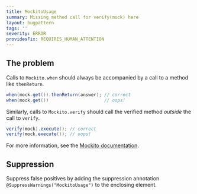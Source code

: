 ```yaml
---
title: MockitoUsage
summary: Missing method call for verify(mock) here
layout: bugpattern
tags: ''
severity: ERROR
providesFix: REQUIRES_HUMAN_ATTENTION
---
```


<!--
*** AUTO-GENERATED, DO NOT MODIFY ***
To make changes, edit the @BugPattern annotation or the explanation in docs/bugpattern.
-->

## The problem
Calls to `Mockito.when` should always be accompanied by a call to a method like
`thenReturn`.

```java
when(mock.get()).thenReturn(answer); // correct
when(mock.get())                     // oops!
```

Similarly, calls to `Mockito.verify` should call the verified method *outside*
the call to `verify`.

```java
verify(mock).execute(); // correct
verify(mock.execute()); // oops!
```

For more information, see the [Mockito documentation][docs].

[docs]: http://github.com/mockito/mockito/wiki/FAQ#what-are-unfinished-verificationstubbing-errors

## Suppression
Suppress false positives by adding the suppression annotation `@SuppressWarnings("MockitoUsage")` to the enclosing element.
